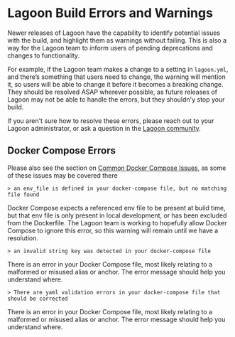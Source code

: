 # Lagoon Build Errors and Warnings

Newer releases of Lagoon have the capability to identify potential issues with the build, and highlight them as warnings without failing. This is also a way for the Lagoon team to inform users of pending deprecations and changes to functionality.

For example, if the Lagoon team makes a change to a setting in `lagoon.yml`, and there’s something that users need to change, the warning will mention it, so users will be able to change it before it becomes a breaking change. They should be resolved ASAP wherever possible, as future releases of Lagoon may not be able to handle the errors, but they shouldn'y stop your build.

If you aren't sure how to resolve these errors, please reach out to your Lagoon administrator, or ask a question in the [Lagoon community](../community/discord.md).

## Docker Compose Errors

Please also see the section on [Common Docker Compose Issues](../concepts-basics/docker-compose-yml.md#common-docker-compose-issues), as some of these issues may be covered there

``` shell title="Lagoon Build output indicating env_file error"
> an env_file is defined in your docker-compose file, but no matching file found
```

Docker Compose expects a referenced env file to be present at build time, but that env file is only present in local development, or has been excluded from the Dockerfile. The Lagoon team is working to hopefully allow Docker Compose to ignore this error, so this warning will remain until we have a resolution.

``` shell title="Lagoon Build output indicating string key error"
> an invalid string key was detected in your docker-compose file
```

There is an error in your Docker Compose file, most likely relating to a malformed or misused alias or anchor. The error message should help you understand where.

``` shell title="Lagoon Build output indicating yaml validation error"
> There are yaml validation errors in your docker-compose file that should be corrected
```

There is an error in your Docker Compose file, most likely relating to a malformed or misused alias or anchor. The error message should help you understand where.
